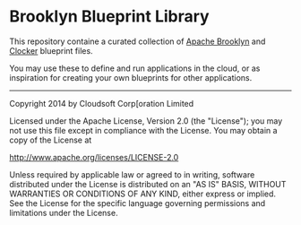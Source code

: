 Brooklyn Blueprint Library
====

This repository containe a curated collection of [Apache Brooklyn](http://brooklyn.io/) and [Clocker](http://clocker.io/) blueprint files.

You may use these to define and run applications in the cloud, or as inspiration for creating your own blueprints for other applications.

----
Copyright 2014 by Cloudsoft Corp[oration Limited

Licensed under the Apache License, Version 2.0 (the "License");
you may not use this file except in compliance with the License.
You may obtain a copy of the License at

   http://www.apache.org/licenses/LICENSE-2.0

Unless required by applicable law or agreed to in writing, software
distributed under the License is distributed on an "AS IS" BASIS,
WITHOUT WARRANTIES OR CONDITIONS OF ANY KIND, either express or implied.
See the License for the specific language governing permissions and
limitations under the License.
